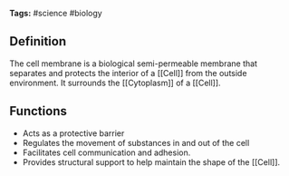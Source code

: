 **Tags:** #science #biology
## Definition
The cell membrane is a biological semi-permeable membrane that separates and protects the interior of a [[Cell]] from the outside environment. It surrounds the [[Cytoplasm]] of a [[Cell]].
## Functions
- Acts as a protective barrier
- Regulates the movement of substances in and out of the cell
- Facilitates cell communication and adhesion.
- Provides structural support to help maintain the shape of the [[Cell]].
